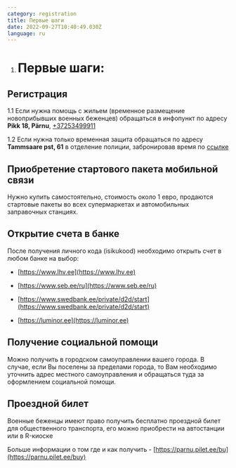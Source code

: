 ```yaml
---
category: registration
title: Первые шаги
date: 2022-09-27T10:40:49.030Z
language: ru
---
```


1. # Первые шаги:

## Регистрация

1.1 Если нужна помощь с жильем (временное размещение новоприбывших военных
беженцев) обращаться в инфопункт по адресу **Pikk 18, Pärnu**,
[+37253499911](+37253499911)

1.2 Если нужна только временная защита обращаться по адресу **Tammsaare pst,
61** в отделение полиции, забронировав время по
[ссылке](https://broneering.politsei.ee/MakeReservation/SelectLocation?serviceId=KfOKmUSZpUehMDmMNGjpAA)

## Приобретение стартового пакета мобильной связи

Нужно купить самостоятельно, стоимость около 1 евро, продаются стартовые пакеты
во всех супермаркетах и автомобильных заправочных станциях.

## Открытие счета в банке

После получения личного кода (isikukood) необходимо открыть счет в любом банке
на выбор:

- [https://www.lhv.ee](https://www.lhv.ee)

- [https://www.seb.ee/ru](https://www.seb.ee/ru)

- [https://www.swedbank.ee/private/d2d/start](https://www.swedbank.ee/private/d2d/start)

- [https://luminor.ee](https://luminor.ee)

## Получение социальной помощи

Можно получить в городском самоуправлении вашего города. В случае, если Вы
поселены за пределами города, то Вам необходимо уточнить адрес местного
самоуправления и обращаться туда за оформлением социальной помощи.

## Проездной билет

Военные беженцы имеют право получить бесплатно проездной билет для общественного
транспорта, его можно приобрести на автостанции или в R-киоске

Больше информации о том где и как получить -
[https://parnu.pilet.ee/bu](https://parnu.pilet.ee/buy)
